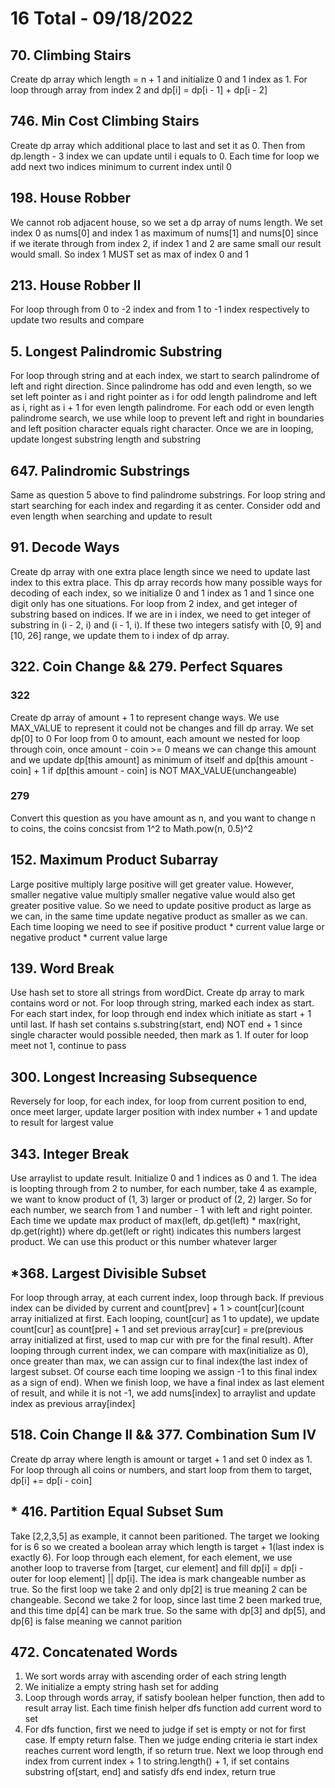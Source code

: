 # 16 Total - 09/18/2022

## 70. Climbing Stairs
Create dp array which length = n + 1 and initialize 0 and 1 index as 1.
For loop through array from index 2 and dp[i] = dp[i - 1] + dp[i - 2]

## 746. Min Cost Climbing Stairs
Create dp array which additional place to last and set it as 0. Then from dp.length - 3 index we can update until i equals to 0. Each time for loop we add next two indices minimum to current index until 0

## 198. House Robber
We cannot rob adjacent house, so we set a dp array of nums length. We set index 0 as nums[0] and index 1 as maximum of nums[1] and nums[0] since if we iterate through from index 2, if index 1 and 2 are same small our result would small. So index 1 MUST set as max of index 0 and 1

## 213. House Robber II
For loop through from 0 to -2 index and from 1 to -1 index respectively to update two results and compare

## 5. Longest Palindromic Substring
For loop through string and at each index, we start to search palindrome of left and right direction. Since palindrome has odd and even length, so we set left pointer as i and right pointer as i for odd length palindrome and left as i, right as i + 1 for even length palindrome. 
For each odd or even length palindrome search, we use while loop to prevent left and right in boundaries and left position character equals right character. Once we are in looping, update longest substring length and substring

## 647. Palindromic Substrings
Same as question 5 above to find palindrome substrings. For loop string and start searching for each index and regarding it as center. Consider odd and even length when searching and update to result

## 91. Decode Ways
Create dp array with one extra place length since we need to update last index to this extra place.
This dp array records how many possible ways for decoding of each index, so we initialize 0 and 1 index as 1 and 1 since one digit only has one situations.
For loop from 2 index, and get integer of substring based on indices. If we are in i index, we need to get integer of substring in (i - 2, i) and (i - 1, i). If these two integers satisfy with [0, 9] and [10, 26] range, we update them to i index of dp array.

## 322. Coin Change && 279. Perfect Squares
### 322
Create dp array of amount + 1 to represent change ways. We use MAX_VALUE to represent it could not be changes and fill dp array. We set dp[0] to 0
For loop from 0 to amount, each amount we nested for loop through coin, once amount - coin >= 0 means we can change this amount and we update dp[this amount] as minimum of itself and dp[this amount - coin] + 1 if dp[this amount - coin] is NOT MAX_VALUE(unchangeable)
### 279
Convert this question as you have amount as n, and you want to change n to coins, the coins concsist from 1^2 to Math.pow(n, 0.5)^2

## 152. Maximum Product Subarray
Large positive multiply large positive will get greater value. However, smaller negative value multiply smaller negative value would also get greater positive value. So we need to update positive product as large as we can, in the same time update negative product as smaller as we can. Each time looping we need to see if positive product * current value large or negative product * current value large

## 139. Word Break
Use hash set to store all strings from wordDict.
Create dp array to mark contains word or not.
For loop through string, marked each index as start. For each start index, for loop through end index which initiate as start + 1 until last. If hash set contains s.substring(start, end) NOT end + 1 since single character would possible needed, then mark as 1. If outer for loop meet not 1, continue to pass

## 300. Longest Increasing Subsequence
Reversely for loop, for each index, for loop from current position to end, once meet larger, update larger position with index number + 1 and update to result for largest value

## 343. Integer Break
Use arraylist to update result. Initialize 0 and 1 indices as 0 and 1.
The idea is loopting through from 2 to number, for each number, take 4 as example, we want to know product of (1, 3) larger or product of (2, 2) larger. So for each number, we search from 1 and number - 1 with left and right pointer. Each time we update max product of max(left, dp.get(left) * max(right, dp.get(right)) where dp.get(left or right) indicates this numbers largest product. We can use this product or this number whatever larger

## *368. Largest Divisible Subset
For loop through array, at each current index, loop through back. If previous index can be divided by current and count[prev] + 1 > count[cur](count array initialized at first. Each looping, count[cur] as 1 to update), we update count[cur] as count[pre] + 1 and set previous array[cur] = pre(previous array initialized at first, used to map cur with pre for the final result). After looping through current index, we can compare with max(initialize as 0), once greater than max, we can assign cur to final index(the last index of largest subset. Of course each time looping we assign -1 to this final index as a sign of end). When we finish loop, we have a final index as last element of result, and while it is not -1, we add nums[index] to arraylist and update index as previous array[index]

## 518. Coin Change II && 377. Combination Sum IV
Create dp array where length is amount or target + 1 and set 0 index as 1. For loop through all coins or numbers, and start loop from them to target, dp[i] += dp[i - coin]

## * 416. Partition Equal Subset Sum
Take [2,2,3,5] as example, it cannot been paritioned. The target we looking for is 6 so we created a boolean array which length is target + 1(last index is exactly 6). For loop through each element, for each element, we use another loop to traverse from [target, cur element] and fill dp[i] = dp[i - outer for loop element] || dp[i]. The idea is mark changeable number as true. So the first loop we take 2 and only dp[2] is true meaning 2 can be changeable. Second we take 2 for loop, since last time 2 been marked true, and this time dp[4] can be mark true. So the same with dp[3] and dp[5], and dp[6] is false meaning we cannot parition

## 472. Concatenated Words
1. We sort words array with ascending order of each string length
2. We initialize a empty string hash set for adding
3. Loop through words array, if satisfy boolean helper function, then add to result array list. Each time finish helper dfs function add current word to set
4. For dfs function, first we need to judge if set is empty or not for first case. If empty return false. Then we judge ending criteria ie start index reaches current word length, if so return true. Next we loop through end index from current index + 1 to string.length() + 1, if set contains substring of[start, end] and satisfy dfs end index, return true
